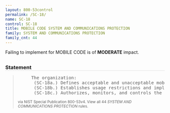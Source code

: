 ```yaml
---
layout: 800-53control
permalink: /SC-18/
name: SC-18
control: SC-18
title: MOBILE CODE SYSTEM AND COMMUNICATIONS PROTECTION
family: SYSTEM AND COMMUNICATIONS PROTECTION
family_cnt: 44
---
```

<p class="text-warning">Failing to implement for MOBILE CODE is of <b>MODERATE</b> impact.</p>

<h3 style="border-bottom:1px solid #ddd;margin:30px 0 8px 0;">Statement</h3>
<blockquote>
<pre>     The organization: 
      (SC-18a.) Defines acceptable and unacceptable mobile code and mobile code technologies; 
      (SC-18b.) Establishes usage restrictions and implementation guidance for acceptable mobile code and mobile code technologies; and 
      (SC-18c.) Authorizes, monitors, and controls the use of mobile code within the information system. 
</pre>
<p><small>via NIST Special Publication 800-53v4. View all 44 <i>SYSTEM AND COMMUNICATIONS PROTECTION</i> rules. <a href="/cce/ssg/group/$Group_id"><span class="glyphicon glyphicon-link"></span></a> </small></p>
</blockquote>


